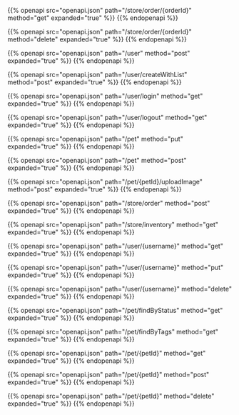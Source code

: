 {{% openapi src="openapi.json" path="/store/order/{orderId}" method="get" expanded="true" %}}
{{% endopenapi %}}

{{% openapi src="openapi.json" path="/store/order/{orderId}" method="delete" expanded="true" %}}
{{% endopenapi %}}

{{% openapi src="openapi.json" path="/user" method="post" expanded="true" %}}
{{% endopenapi %}}

{{% openapi src="openapi.json" path="/user/createWithList" method="post" expanded="true" %}}
{{% endopenapi %}}

{{% openapi src="openapi.json" path="/user/login" method="get" expanded="true" %}}
{{% endopenapi %}}

{{% openapi src="openapi.json" path="/user/logout" method="get" expanded="true" %}}
{{% endopenapi %}}

{{% openapi src="openapi.json" path="/pet" method="put" expanded="true" %}}
{{% endopenapi %}}

{{% openapi src="openapi.json" path="/pet" method="post" expanded="true" %}}
{{% endopenapi %}}

{{% openapi src="openapi.json" path="/pet/{petId}/uploadImage" method="post" expanded="true" %}}
{{% endopenapi %}}

{{% openapi src="openapi.json" path="/store/order" method="post" expanded="true" %}}
{{% endopenapi %}}

{{% openapi src="openapi.json" path="/store/inventory" method="get" expanded="true" %}}
{{% endopenapi %}}

{{% openapi src="openapi.json" path="/user/{username}" method="get" expanded="true" %}}
{{% endopenapi %}}

{{% openapi src="openapi.json" path="/user/{username}" method="put" expanded="true" %}}
{{% endopenapi %}}

{{% openapi src="openapi.json" path="/user/{username}" method="delete" expanded="true" %}}
{{% endopenapi %}}

{{% openapi src="openapi.json" path="/pet/findByStatus" method="get" expanded="true" %}}
{{% endopenapi %}}

{{% openapi src="openapi.json" path="/pet/findByTags" method="get" expanded="true" %}}
{{% endopenapi %}}

{{% openapi src="openapi.json" path="/pet/{petId}" method="get" expanded="true" %}}
{{% endopenapi %}}

{{% openapi src="openapi.json" path="/pet/{petId}" method="post" expanded="true" %}}
{{% endopenapi %}}

{{% openapi src="openapi.json" path="/pet/{petId}" method="delete" expanded="true" %}}
{{% endopenapi %}}

